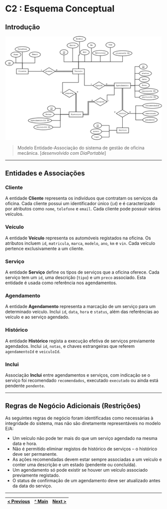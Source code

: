 # C2 : Esquema Conceptual

## Introdução

<img src="../img/DIA_new.png" alt="EA Model" width="1200" />

> Modelo Entidade-Associação do sistema de gestão de oficina mecânica. [*desenvolvido com DiaPortable*]

---

## Entidades e Associações

### Cliente
A entidade **Cliente** representa os indivíduos que contratam os serviços da oficina. Cada cliente possui um identificador único (`id`) e é caracterizado por atributos como `nome`, `telefone` e `email`. Cada cliente pode possuir vários veículos.

### Veículo
A entidade **Veículo** representa os automóveis registados na oficina. Os atributos incluem `id`, `matricula`, `marca`, `modelo`, `ano`, `km` e `vin`. Cada veículo pertence exclusivamente a um cliente.

### Serviço
A entidade **Serviço** define os tipos de serviços que a oficina oferece. Cada serviço tem um `id`, uma descrição (`tipo`) e um `preco` associado. Esta entidade é usada como referência nos agendamentos.

### Agendamento
A entidade **Agendamento** representa a marcação de um serviço para um determinado veículo. Inclui `id`, `data`, `hora` e `status`, além das referências ao veículo e ao serviço agendado.

### Histórico
A entidade **Histórico** regista a execução efetiva de serviços previamente agendados. Inclui `id`, `notas`, e chaves estrangeiras que referem `agendamentoId` e `veiculoId`.

### Inclui
Associação **Inclui** entre agendamentos e serviços, com indicação se o serviço foi recomendado `recomendados`, executado `executado` ou ainda está pendente `pendente`.

---

## Regras de Negócio Adicionais (Restrições)

As seguintes regras de negócio foram identificadas como necessárias à integridade do sistema, mas não são diretamente representáveis no modelo E/A:

- Um veículo não pode ter mais do que um serviço agendado na mesma data e hora.
- Não é permitido eliminar registos de histórico de serviços – o histórico deve ser permanente.
- As ações recomendadas devem estar sempre associadas a um veículo e conter uma descrição e um estado (pendente ou concluída).
- Um agendamento só pode existir se houver um veículo associado previamente registado.
- O status de confirmação de um agendamento deve ser atualizado antes da data do serviço.

---

| [< Previous](REBD01.md) | [^ Main](../../README.md) | [Next >](REBD03.md) |
|:----------------------------------:|:----------------------------------:|:----------------------------------:|
